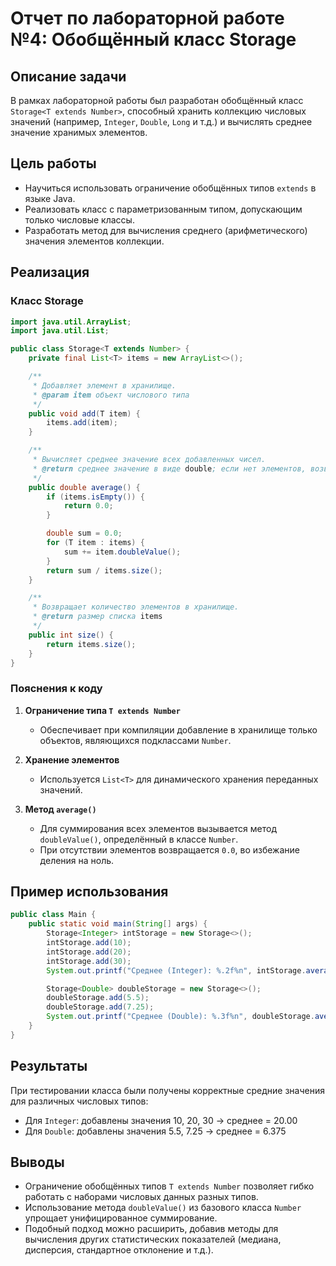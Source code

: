 # Отчет по лабораторной работе №4: Обобщённый класс Storage<T extends Number>

## Описание задачи

В рамках лабораторной работы был разработан обобщённый класс `Storage<T extends Number>`, способный хранить коллекцию числовых значений (например, `Integer`, `Double`, `Long` и т.д.) и вычислять среднее значение хранимых элементов.

## Цель работы

* Научиться использовать ограничение обобщённых типов `extends` в языке Java.
* Реализовать класс с параметризованным типом, допускающим только числовые классы.
* Разработать метод для вычисления среднего (арифметического) значения элементов коллекции.

## Реализация

### Класс Storage

```java
import java.util.ArrayList;
import java.util.List;

public class Storage<T extends Number> {
    private final List<T> items = new ArrayList<>();

    /**
     * Добавляет элемент в хранилище.
     * @param item объект числового типа
     */
    public void add(T item) {
        items.add(item);
    }

    /**
     * Вычисляет среднее значение всех добавленных чисел.
     * @return среднее значение в виде double; если нет элементов, возвращает 0.0
     */
    public double average() {
        if (items.isEmpty()) {
            return 0.0;
        }

        double sum = 0.0;
        for (T item : items) {
            sum += item.doubleValue();
        }
        return sum / items.size();
    }

    /**
     * Возвращает количество элементов в хранилище.
     * @return размер списка items
     */
    public int size() {
        return items.size();
    }
}
```

### Пояснения к коду

1. **Ограничение типа `T extends Number`**

   * Обеспечивает при компиляции добавление в хранилище только объектов, являющихся подклассами `Number`.
2. **Хранение элементов**

   * Используется `List<T>` для динамического хранения переданных значений.
3. **Метод `average()`**

   * Для суммирования всех элементов вызывается метод `doubleValue()`, определённый в классе `Number`.
   * При отсутствии элементов возвращается `0.0`, во избежание деления на ноль.

## Пример использования

```java
public class Main {
    public static void main(String[] args) {
        Storage<Integer> intStorage = new Storage<>();
        intStorage.add(10);
        intStorage.add(20);
        intStorage.add(30);
        System.out.printf("Среднее (Integer): %.2f%n", intStorage.average()); // 20.00

        Storage<Double> doubleStorage = new Storage<>();
        doubleStorage.add(5.5);
        doubleStorage.add(7.25);
        System.out.printf("Среднее (Double): %.3f%n", doubleStorage.average()); // 6.375
    }
}
```

## Результаты

При тестировании класса были получены корректные средние значения для различных числовых типов:

* Для `Integer`: добавлены значения 10, 20, 30 → среднее = 20.00
* Для `Double`: добавлены значения 5.5, 7.25 → среднее = 6.375

## Выводы

* Ограничение обобщённых типов `T extends Number` позволяет гибко работать с наборами числовых данных разных типов.
* Использование метода `doubleValue()` из базового класса `Number` упрощает унифицированное суммирование.
* Подобный подход можно расширить, добавив методы для вычисления других статистических показателей (медиана, дисперсия, стандартное отклонение и т.д.).

